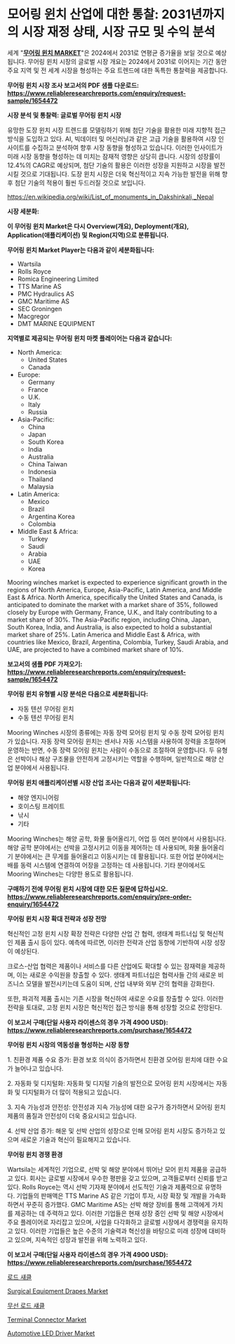 <p><h1>모어링 윈치 산업에 대한 통찰: 2031년까지의 시장 재정 상태, 시장 규모 및 수익 분석</h1></p><p>세계 "<strong><a href="https://www.reliableresearchreports.com/mooring-winches-r1654472">무어링 윈치 MARKET</a></strong>"은 2024에서 2031로 연평균 증가율을 보일 것으로 예상됩니다. 무어링 윈치 시장의 글로벌 시장 개요는 2024에서 2031로 이어지는 기간 동안 주요 지역 및 전 세계 시장을 형성하는 주요 트렌드에 대한 독특한 통찰력을 제공합니다.</p>
<p><strong>무어링 윈치 시장 조사 보고서의 PDF 샘플 다운로드: <a href="https://www.reliableresearchreports.com/enquiry/request-sample/1654472">https://www.reliableresearchreports.com/enquiry/request-sample/1654472</a></strong></p>
<p><strong>시장 분석 및 통찰력: 글로벌 무어링 윈치 시장</strong></p>
<p><p>유망한 도장 윈치 시장 트렌드를 모델링하기 위해 첨단 기술을 활용한 미래 지향적 접근 방식을 도입하고 있다. AI, 빅데이터 및 머신러닝과 같은 고급 기술을 활용하여 시장 인사이트를 수집하고 분석하여 향후 시장 동향을 형성하고 있습니다. 이러한 인사이트가 미래 시장 동향을 형성하는 데 미치는 잠재적 영향은 상당히 큽니다. 시장의 성장률이 12.4%의 CAGR로 예상되며, 첨단 기술의 활용은 이러한 성장을 지원하고 시장을 발전시킬 것으로 기대됩니다. 도장 윈치 시장은 더욱 혁신적이고 지속 가능한 발전을 위해 향후 첨단 기술의 적용이 훨씬 두드러질 것으로 보입니다.</p></p>
<p><a href="%7CAUTHORITHY_DOMAIN_URL%7C">https://en.wikipedia.org/wiki/List_of_monuments_in_Dakshinkali,_Nepal</a></p>
<p><strong>시장 세분화:</strong></p>
<p><strong>이 무어링 윈치 Market은 다시 Overview(개요), Deployment(개요), Application(애플리케이션) 및 Region(지역)으로 분류됩니다.</strong></p>
<p><strong>무어링 윈치 Market Player는 다음과 같이 세분화됩니다:</strong></p>
<p><ul><li>Wartsila</li><li>Rolls Royce</li><li>Romica Engineering Limited</li><li>TTS Marine AS</li><li>PMC Hydraulics AS</li><li>GMC Maritime AS</li><li>SEC Groningen</li><li>Macgregor</li><li>DMT MARINE EQUIPMENT</li></ul></p>
<p><strong>지역별로 제공되는 무어링 윈치 마켓 플레이어는 다음과 같습니다:</strong></p>
<p><ul>
    <li>
        North America:
        <ul>
            <li>United States</li>
            <li>Canada</li>
        </ul>
    </li>
    <li>
        Europe:
        <ul>
            <li>Germany</li>
            <li>France</li>
            <li>U.K.</li>
            <li>Italy</li>
            <li>Russia</li>
        </ul>
    </li>
    <li>
        Asia-Pacific:
        <ul>
            <li>China</li>
            <li>Japan</li>
            <li>South Korea</li>
            <li>India</li>
            <li>Australia</li>
            <li>China Taiwan</li>
            <li>Indonesia</li>
            <li>Thailand</li>
            <li>Malaysia</li>
        </ul>
    </li>
    <li>
        Latin America:
        <ul>
            <li>Mexico</li>
            <li>Brazil</li>
            <li>Argentina Korea</li>
            <li>Colombia</li>
        </ul>
    </li>
    <li>
        Middle East & Africa:
        <ul>
            <li>Turkey</li>
            <li>Saudi</li>
            <li>Arabia</li>
            <li>UAE</li>
            <li>Korea</li>
        </ul>
    </li>
    </ul></p>
<p><p>Mooring winches market is expected to experience significant growth in the regions of North America, Europe, Asia-Pacific, Latin America, and Middle East & Africa. North America, specifically the United States and Canada, is anticipated to dominate the market with a market share of 35%, followed closely by Europe with Germany, France, U.K., and Italy contributing to a market share of 30%. The Asia-Pacific region, including China, Japan, South Korea, India, and Australia, is also expected to hold a substantial market share of 25%. Latin America and Middle East & Africa, with countries like Mexico, Brazil, Argentina, Colombia, Turkey, Saudi Arabia, and UAE, are projected to have a combined market share of 10%.</p></p>
<p><strong>보고서의 샘플 PDF 가져오기: <a href="https://www.reliableresearchreports.com/enquiry/request-sample/1654472">https://www.reliableresearchreports.com/enquiry/request-sample/1654472</a></strong></p>
<p><strong>무어링 윈치 유형별 시장 분석은 다음으로 세분화됩니다:</strong></p>
<p><ul><li>자동 텐션 무어링 윈치</li><li>수동 텐션 무어링 윈치</li></ul></p>
<p><p>Mooring Winches 시장의 종류에는 자동 장력 모어링 윈치 및 수동 장력 모어링 윈치가 있습니다. 자동 장력 모어링 윈치는 센서나 자동 시스템을 사용하여 장력을 조절하며 운영하는 반면, 수동 장력 모어링 윈치는 사람이 수동으로 조절하여 운영합니다. 두 유형은 선박이나 해상 구조물을 안전하게 고정시키는 역할을 수행하며, 일반적으로 해양 산업 분야에서 사용됩니다.</p></p>
<p><strong>무어링 윈치 애플리케이션별 시장 산업 조사는 다음과 같이 세분화됩니다:</strong></p>
<p><ul><li>해양 엔지니어링</li><li>호이스팅 프레이트</li><li>낚시</li><li>기타</li></ul></p>
<p><p>Mooring Winches는 해양 공학, 화물 들어올리기, 어업 등 여러 분야에서 사용됩니다. 해양 공학 분야에서는 선박을 고정시키고 이동을 제어하는 데 사용되며, 화물 들어올리기 분야에서는 큰 무게를 들어올리고 이동시키는 데 활용됩니다. 또한 어업 분야에서는 배를 동력 시스템에 연결하여 어장을 고정하는 데 사용됩니다. 기타 분야에서도 Mooring Winches는 다양한 용도로 활용됩니다.</p></p>
<p><strong>구매하기 전에 무어링 윈치 시장에 대한 모든 질문에 답하십시오. <a href="https://www.reliableresearchreports.com/enquiry/pre-order-enquiry/1654472">https://www.reliableresearchreports.com/enquiry/pre-order-enquiry/1654472</a></strong></p>
<p><strong>무어링 윈치 시장 확대 전략과 성장 전망</strong></p>
<p><p>혁신적인 고정 윈치 시장 확장 전략은 다양한 산업 간 협력, 생태계 파트너십 및 혁신적인 제품 출시 등이 있다. 예측에 따르면, 이러한 전략과 산업 동향에 기반하여 시장 성장이 예상된다. </p><p>크로스-산업 협력은 제품이나 서비스를 다른 산업에도 확대할 수 있는 잠재력을 제공하며, 이는 새로운 수익원을 창출할 수 있다. 생태계 파트너십은 협력사들 간의 새로운 비즈니스 모델을 발전시키는데 도움이 되며, 산업 내부와 외부 간의 협력을 강화한다. </p><p>또한, 파괴적 제품 출시는 기존 시장을 혁신하여 새로운 수요를 창출할 수 있다. 이러한 전략을 토대로, 고정 윈치 시장은 혁신적인 접근 방식을 통해 성장할 것으로 전망된다.</p></p>
<p><strong>이 보고서 구매(단일 사용자 라이센스의 경우 가격 4900 USD): <a href="https://www.reliableresearchreports.com/purchase/1654472">https://www.reliableresearchreports.com/purchase/1654472</a></strong></p>
<p><strong>무어링 윈치 시장의 역동성을 형성하는 시장 동향</strong></p>
<p><p>1. 친환경 제품 수요 증가: 환경 보호 의식이 증가하면서 친환경 모어링 윈치에 대한 수요가 늘어나고 있습니다.</p><p>2. 자동화 및 디지털화: 자동화 및 디지털 기술의 발전으로 모어링 윈치 시장에서는 자동화 및 디지털화가 더 많이 적용되고 있습니다.</p><p>3. 지속 가능성과 안전성: 안전성과 지속 가능성에 대한 요구가 증가하면서 모어링 윈치 제품의 품질과 안전성이 더욱 중요시되고 있습니다.</p><p>4. 선박 산업 증가: 해운 및 선박 산업의 성장으로 인해 모어링 윈치 시장도 증가하고 있으며 새로운 기술과 혁신이 필요해지고 있습니다.</p></p>
<p><strong>무어링 윈치 경쟁 환경</strong></p>
<p><p>Wartsila는 세계적인 기업으로, 선박 및 해양 분야에서 뛰어난 모어 윈치 제품을 공급하고 있다. 회사는 글로벌 시장에서 우수한 평판을 갖고 있으며, 고객들로부터 신뢰를 받고 있다. Rolls Royce는 역시 선박 기자재 분야에서 선도적인 기술과 제품력으로 유명하다. 기업들의 판매액은 TTS Marine AS 같은 기업이 투자, 시장 확장 및 개발을 가속화하면서 꾸준히 증가했다. GMC Maritime AS는 선박 해양 장비를 통해 고객에게 가치를 제공하는 데 주력하고 있다. 이러한 기업들은 현재 성장 중인 선박 및 해양 시장에서 주요 플레이어로 자리잡고 있으며, 사업을 다각화하고 글로벌 시장에서 경쟁력을 유지하고 있다. 이러한 기업들은 높은 수준의 기술력과 혁신성을 바탕으로 미래 성장에 대비하고 있으며, 지속적인 성장과 발전을 위해 노력하고 있다.</p></p>
<p><strong>이 보고서 구매(단일 사용자 라이센스의 경우 가격 4900 USD): <a href="https://www.reliableresearchreports.com/purchase/1654472">https://www.reliableresearchreports.com/purchase/1654472</a></strong></p>
<p><p><a href="https://github.com/shampaakter36/Market-Research-Report-List-2/blob/main/285694875056.md">로드 섀클</a></p><p><a href="https://github.com/SheilaBruen2023/Market-Research-Report-List-2/blob/main/surgical-equipment-drapes-market.md">Surgical Equipment Drapes Market</a></p><p><a href="https://github.com/LuckeyCorbin/Market-Research-Report-List-2/blob/main/823790075057.md">무선 로드 섀클</a></p><p><a href="https://medium.com/@luke.bailey5468/terminal-connector-market-trends-focusing-on-terminal-connector-market-insight-and-forecast-0a0614c5dc20">Terminal Connector Market</a></p><p><a href="https://medium.com/@stevenlane654/automotive-led-driver-market-forecast-global-market-trends-and-analysis-from-2024-to-2031-covered-c36fc41978b3">Automotive LED Driver Market</a></p></p>